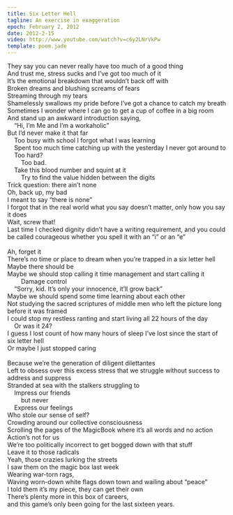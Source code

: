```yaml
---
title: Six Letter Hell
tagline: An exercise in exaggeration
epoch: February 2, 2012
date: 2012-2-15
video: http://www.youtube.com/watch?v=c6y2LNrVkPw
template: poem.jade
---
```


<p><span>They say you can never really have too much of a good thing</span><br><span>And trust me, stress sucks and I’ve got too much of it</span><br><span>It’s the emotional breakdown that wouldn’t back off with</span><br><span>Broken dreams and blushing screams of fears</span><br><span>Streaming through my tears</span><br><span>Shamelessly swallows my pride before I’ve got a chance to catch my breath</span><br><span>Sometimes I wonder where I can go to get a cup of coffee in a big room</span><br><span>And stand up an awkward introduction saying,</span><br><span>&nbsp;&nbsp;&nbsp;&nbsp;“Hi, I’m Me and I’m a workaholic”</span><br><span>But I’d never make it that far</span><br><span>&nbsp;&nbsp;&nbsp;&nbsp;Too busy with school I forgot what I was learning</span><br><span>&nbsp;&nbsp;&nbsp;&nbsp;Spent too much time catching up with the yesterday I never got around to</span><br><span>&nbsp;&nbsp;&nbsp;&nbsp;Too hard?</span><br><span>&nbsp;&nbsp;&nbsp;&nbsp;&nbsp;&nbsp;&nbsp;&nbsp;Too bad.</span><br><span>&nbsp;&nbsp;&nbsp;&nbsp;Take this blood number and squint at it</span><br><span>&nbsp;&nbsp;&nbsp;&nbsp;&nbsp;&nbsp;&nbsp;&nbsp;Try to find the value hidden between the digits</span><br><span>Trick question: there ain’t none</span><br><span>Oh, back up, my bad</span><br><span>I meant to say “there is none”&nbsp;</span><br><span>I forgot that in the real world what you say doesn’t matter, only how you say it does</span><br><span>Wait, screw that!</span><br><span>Last time I checked dignity didn’t have a writing requirement, and you could be called courageous whether you spell it with an “i” or an “e”</span><br><br><span>Ah, forget it</span><br><span>There’s no time or place to dream when you’re trapped in a six letter hell</span><br><span>Maybe there should be<br>Maybe we should stop calling it time management and start calling it</span><br><span>&nbsp;&nbsp;&nbsp;&nbsp;&nbsp;&nbsp;&nbsp;&nbsp;Damage control</span><br><span>&nbsp;&nbsp;&nbsp;&nbsp;“Sorry, kid. It’s only your innocence, it’ll grow back”</span><br><span>Maybe we should spend some time learning about each other</span><br><span>Not studying the sacred scriptures of middle men who left the picture long before it was framed</span><br><span>I could stop my restless ranting and start living all 22 hours of the day</span><br><span>&nbsp;&nbsp;&nbsp;&nbsp;Or was it 24?</span><br><span>I guess I lost count of how many hours of sleep I’ve lost since the start of six letter hell</span><br><span>Or maybe I just stopped caring</span><br><br><span>Because we’re the generation of diligent dilettantes     <span><br>Left to obsess over this excess stress that we struggle without success to address and suppress</span><br><span>Stranded at sea with the stalkers struggling to</span><br><span>&nbsp;&nbsp;&nbsp;&nbsp;Impress our friends</span><br><span>&nbsp;&nbsp;&nbsp;&nbsp;&nbsp;&nbsp;&nbsp;&nbsp;but never</span><br><span>&nbsp;&nbsp;&nbsp;&nbsp;Express our feelings</span><br><span>Who stole our sense of self?</span><br><span>Crowding around our collective consciousness</span><br><span>Scrolling the pages of the MagicBook where it’s all words and no action</span><br><span>Action’s not for us</span><br><span>We’re too politically incorrect to get bogged down with that stuff</span><br><span>Leave it to those radicals</span><br><span>Yeah, those crazies lurking the streets</span><br><span>I saw them on the magic box last week</span><br><span>Wearing war-torn rags,</span><br><span>Waving worn-down white flags down town and wailing about “peace”</span><br><span>I told them it’s my piece, they can get their own</span><br><span>There’s plenty more in this box of careers,</span><br><span>and this game’s only been going for the last sixteen years.</span> </span></p>